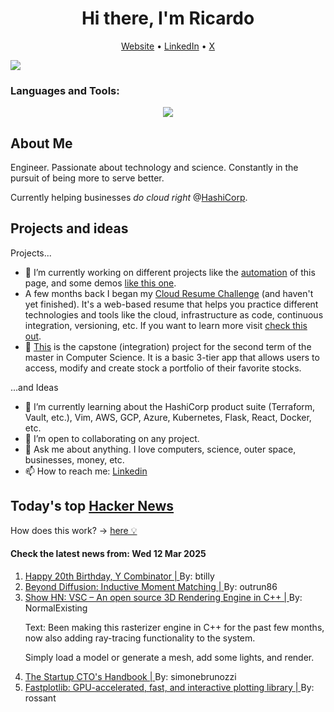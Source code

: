 
<!-- This is an HTML comment in your markdown file -->

<h1 align="center">Hi there, I'm Ricardo</h1>
<p align="center">
  <a href="ricardorompar.com">Website</a> •
  <a href="https://www.linkedin.com/in/ricardo-romero-paredes/">LinkedIn</a> •
  <a href="https://twitter.com/ricardorompar">X</a>
</p>
<img src="https://badges.pufler.dev/visits/{ricardorompar}/{ricardorompar}"/>

<h3 align="left">Languages and Tools:</h3>
<p align="center">
  <a href="https://skillicons.dev">
    <img src="https://skillicons.dev/icons?i=terraform,aws,gcp,azure,git,python,kubernetes,react,js,docker,ubuntu" />
  </a>
</p>

<h2>About Me</h2>
Engineer. Passionate about technology and science. Constantly in the pursuit of being more to serve better.

Currently helping businesses <i>do cloud right</i> @<a href="https://github.com/hashicorp">HashiCorp</a>.

<h2>Projects and ideas</h2>
Projects...
<ul>
  <li>🔭 I’m currently working on different projects like the <a href="https://github.com/ricardorompar/ricardorompar/blob/main/automate.py">automation</a> of this page, and some demos <a href="https://github.com/ricardorompar/boundary-ansible-demo">like this one</a>.
  </li>

  <li >A few months back I began my <a href="https://github.com/ricardorompar/cloudResumeChallenge">Cloud Resume Challenge</a> (and haven't yet finished). It's a web-based resume that helps you practice different technologies and tools like the cloud, infrastructure as code, continuous integration, versioning, etc. If you want to learn more visit <a href="https://cloudresumechallenge.dev/docs/the-challenge/aws/">check this out</a>.
  </li>

  <li>🔭 <a href="https://github.com/ricardorompar/capstoneT2">This</a> is the capstone (integration) project for the second term of the master in Computer Science. It is a basic 3-tier app that allows users to access, modify and create stock a portfolio of their favorite stocks.
  </li>
</ul>
...and Ideas
<ul>
  <li>🌱 I’m currently learning about the HashiCorp product suite (Terraform, Vault, etc.), Vim, AWS, GCP, Azure, Kubernetes, Flask, React, Docker, etc.
  </li>
  <li>👯 I’m open to collaborating on any project.</li>
  <li>💬 Ask me about anything. I love computers, science, outer space, businesses, money, etc.</li>
  <li>📫 How to reach me: <a href="https://www.linkedin.com/in/ricardo-romero-paredes/">Linkedin</a></li>
</ul>

<h2>Today's top <a href='https://news.ycombinator.com/'>Hacker News</a></h2>
How does this work? -> <a href='./AUTOMATIC.md'>here 💡</a>

<h4>Check the latest news from: Wed 12 Mar 2025</h4>
<ol>
<li>
    <a href=https://twitter.com/garrytan/status/1899092996702048709>
        Happy 20th Birthday, Y Combinator |
    </a>
    By: btilly
</li>

<li>
    <a href=https://lumalabs.ai/news/inductive-moment-matching>
        Beyond Diffusion: Inductive Moment Matching |
    </a>
    By: outrun86
</li>

<li>
    <a href=https://github.com/WW92030-STORAGE/VSC>
        Show HN: VSC – An open source 3D Rendering Engine in C++ |
    </a>
    By: NormalExisting
</li>

<p>
Text: Been making this rasterizer engine in C++ for the past few months, now also adding ray-tracing functionality to the system.<p>Simply load a model or generate a mesh, add some lights, and render. </br>
</p>

<li>
    <a href=https://github.com/ZachGoldberg/Startup-CTO-Handbook/blob/main/StartupCTOHandbook.md>
        The Startup CTO's Handbook |
    </a>
    By: simonebrunozzi
</li>

<li>
    <a href=https://medium.com/@caitlin9165/fastplotlib-driving-scientific-discovery-through-data-visualization-418f8bff094c>
        Fastplotlib: GPU-accelerated, fast, and interactive plotting library |
    </a>
    By: rossant
</li>
</ol>